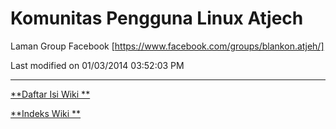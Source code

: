 # Komunitas Pengguna Linux  Atjech

Laman Group Facebook [​​https://www.facebook.com/groups/blankon.atjeh/]

Last modified on 01/03/2014 03:52:03 PM
 
---
[**Daftar Isi Wiki **](/DaftarIsi/README.md)
 
[**Indeks Wiki **](/Indeks.md)
